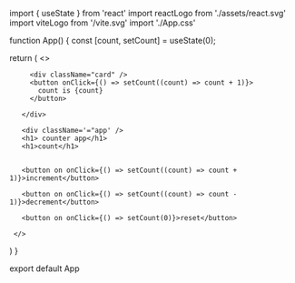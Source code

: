import { useState } from 'react'
 import reactLogo from './assets/react.svg'
 import viteLogo from '/vite.svg'
 import './App.css'
 
 function App() {
   const [count, setCount] = useState(0);
 
   return (
     <>
       <div>
 
         <div className="card" />
         <button onClick={() => setCount((count) => count + 1)}>
           count is {count}
         </button>
 
       </div>
 
       <div className='="app' />
       <h1> counter app</h1>
       <h1>count</h1>
 
 
       <button on onClick={() => setCount((count) => count + 1)}>increment</button>
 
       <button on onClick={() => setCount((count) => count - 1)}>decrement</button>
 
       <button on onClick={() => setCount(0)}>reset</button>
 
     </>
   )
 }
 
 export default App
